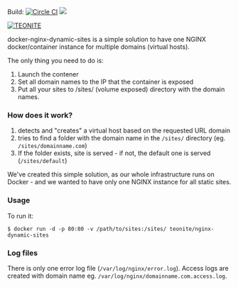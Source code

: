 Build: [![Circle CI](https://circleci.com/gh/teonite/docker-nginx-dynamic-sites.svg?style=svg)](https://circleci.com/gh/teonite/docker-nginx-dynamic-sites) [![](https://badge.imagelayers.io/teonite/nginx-dynamic-sites:latest.svg)](https://imagelayers.io/?images=teonite/nginx-dynamic-sites:latest 'Get your own badge on imagelayers.io')

[![TEONITE](http://teonite.com/img/inorbit_by_tnt.png)](http://teonite.com/img/inorbit_by_tnt.png)

docker-nginx-dynamic-sites is a simple solution to have one NGINX docker/container instance for multiple domains (virtual hosts).

The only thing you need to do is:

1. Launch the contener
2. Set all domain names to the IP that the container is exposed
3. Put all your sites to /sites/ (volume exposed) directory with the domain names.

### How does it work?

1. detects and "creates" a virtual host based on the requested URL domain
2. tries to find a folder with the domain name in the `/sites/` directory (eg. `/sites/domainname.com`)
3. If the folder exists, site is served - if not, the default one is served (`/sites/default`)

We've created this simple solution, as our whole infrastructure runs on Docker - and we wanted to have only one NGINX instance for all static sites.

### Usage

To run it:

    $ docker run -d -p 80:80 -v /path/to/sites:/sites/ teonite/nginx-dynamic-sites

### Log files

There is only one error log file (`/var/log/nginx/error.log`). Access logs are created with domain name eg. `/var/log/nginx/domainname.com.access.log`.
